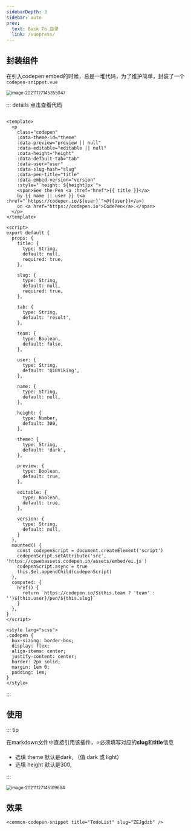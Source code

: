 ```yaml
---
sidebarDepth: 3
sidebar: auto
prev:
  text: Back To 目录
  link: /vuepress/
---
```




## 封装组件

在引入codepen embed的时候，总是一堆代码，为了维护简单，封装了一个`codepen-snippet.vue`

<img src="https://gitee.com/q10viking/PictureRepos/raw/master/images//202111271454395.png" alt="image-20211127145355047" style="zoom:80%;" />

::: details 点击查看代码

```vue

<template>
  <p
    class="codepen"
    :data-theme-id="theme"
    :data-preview="preview || null"
    :data-editable="editable || null"
    :data-height="height"
    :data-default-tab="tab"
    :data-user="user"
    :data-slug-hash="slug"
    :data-pen-title="title"
    :data-embed-version="version"
    :style="`height: ${height}px`">
    <span>See the Pen <a :href="href">{{ title }}</a>
    by {{ name || user }} (<a :href="`https://codepen.io/${user}`">@{{user}}</a>)
    on <a href="https://codepen.io">CodePen</a>.</span>
  </p>
</template>

<script>
export default {
  props: {
    title: {
      type: String,
      default: null,
      required: true,
    },

    slug: {
      type: String,
      default: null,
      required: true,
    },

    tab: {
      type: String,
      default: 'result',
    },

    team: {
      type: Boolean,
      default: false,
    },

    user: {
      type: String,
      default: 'Q10Viking',
    },

    name: {
      type: String,
      default: null,
    },

    height: {
      type: Number,
      default: 300,
    },

    theme: {
      type: String,
      default: 'dark',
    },

    preview: {
      type: Boolean,
      default: true,
    },

    editable: {
      type: Boolean,
      default: true,
    },

    version: {
      type: String,
      default: null,
    }
  },
  mounted() {
    const codepenScript = document.createElement('script')
    codepenScript.setAttribute('src', 'https://cpwebassets.codepen.io/assets/embed/ei.js')
    codepenScript.async = true
    this.$el.appendChild(codepenScript)
  },
  computed: {
    href() {
      return `https://codepen.io/${this.team ? 'team' : ''}${this.user}/pen/${this.slug}`
    }
  },
}
</script>

<style lang="scss">
.codepen {
  box-sizing: border-box;
  display: flex;
  align-items: center;
  justify-content: center;
  border: 2px solid;
  margin: 1em 0;
  padding: 1em;
}
</style>
```

:::

## 使用

::: tip

在markdown文件中直接引用该插件，⭐必须填写对应的**slug**和**title**信息

- 选填 theme 默认是dark,  （值 dark 或 light）
- 选填 height 默认是300,

:::

<img src="https://gitee.com/q10viking/PictureRepos/raw/master/images//202111271451430.png" alt="image-20211127145109694" style="zoom:80%;" />

## 效果

```vue
<common-codepen-snippet title="TodoList" slug="ZEJgdzb" />
```

<common-codepen-snippet title="TodoList" slug="ZEJgdzb" />


